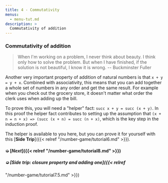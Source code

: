 ```yaml
---
title: 4 - Commutativity
menus:
  - menu-tut.md
description: >
  Commutativity of addition
---
```


### Commutativity of addition

> When I'm working on a problem, I never think about beauty.  I think
> only how to solve the problem. But when I have finished, if the
> solution is not beautiful, I know it is wrong. -- Buckminster Fuller

Another very important property of addition of natural numbers is that
`x + y = y + x`.  Combined with associativity, this means that you can
add together a whole set of numbers in any order and get the same
result.  For example when you check out the grocery store, it doesn't
matter what order the clerk uses when adding up the bill.

To prove this, you will need a "helper" fact: `succ x + y = succ (x +
y)`.  In this proof the helper fact contributes to setting up the
assumption that `(x + n = n + x) => (succ (x + n) = succ (n + x)`,
which is the key step in the induction proof.

The helper is available to you here, but you can prove it for yourself
with this [**Side Trip**]({{< relref "/number-game/tutorial6.md" >}}).

<div class=proof-editor data-exercise="nat/add4"></div>

#### ➭ [***Next***]({{< relref "/number-game/tutorial8.md" >}})

##### ➭ [***Side trip: closure property and adding one***]({{< relref
 "/number-game/tutorial7.5.md" >}})

<!-- Use simplification. -->

